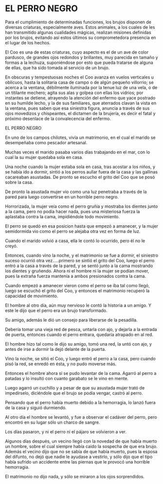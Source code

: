 # EL PERRO NEGRO

Para el cumplimiento de determinadas funciones, los brujos disponen de
diversas criaturas, especialmente aves. Estos animales, a los cuales de
les han transmitido algunas cualidades mágicas, realizan misiones
definidas por los brujos, evitando así estos últimos su comprometedora
presencia en el lugar de los hechos.

El Coo es una de estas criaturas, cuyo aspecto es el de un ave de color
pardusco, de grandes ojos redondos y brillantes, muy parecida en tamaño
y formas a la lechuza, suponiéndose por esto que pueda tratarse de
alguna de ellas, que ha sido tomada al servicio de un brujo.

En obscuras y tempestuosas noches el Coo avanza en vuelos verticales u
oblicuos, hasta la solitaria casa de campo o de algún pequeño
villorrio; se acerca a la ventana, débilmente iluminada por la tenue
luz de una vela, o de un titilante mechero; agita sus alas y golpea con
ellas los vidrios; por instantes se detiene, atrayendo la atención del
enfermo que yace postrado en su humilde lecho, y la de sus familiares,
que aterrados clavan la vista en la ventana, pues saben que esa
siniestra figura, anuncia a través de sus ojos movedizos y chispeantes,
el dictamen de la brujería, es decir el fatal y próximo desenlace de la
convalecencia del enfermo.

EL PERRO NEGRO

En uno de los campos chilotes, vivía un matrimonio, en el cual el
marido se desempeñaba como pescador artesanal.

Muchas veces el marido pasaba varios días trabajando en el mar, con lo
cual la su mujer quedaba sola en casa.

Una noche cuando la mujer estaba sola en casa, tras acostar a los
niños, y se había ido a dormir, sintió a los perros aullar fuera de la
casa y las gallinas cacareaban asustadas. De pronto se escucho el grito
del Coo que se posó sobre la casa.

De pronto la asustada mujer vio como una luz penetraba a través de la
pared para luego convertirse en un horrible perro negro.

Horrorizada, la mujer veía como el perro gruñía y mostraba los dientes
junto a la cama, pero no podía hacer nada, pues una misteriosa fuerza
la aplastaba contra la cama, impidiéndole todo movimiento.

El perro se quedó en esa posicion hasta que empezó a amanecer, y la
mujer semidormida vio como el perro se alejaba otra vez en forma de
luz.

Cuando el marido volvió a casa, ella le contó lo ocurrido, pero él no
le creyó.

Entonces, cuando vino la noche, y el matrimonio se fue a dormir, el
siniestro suceso ocurrió otra vez.....primero se sintió el grito del
Coo, luego el perro entró a la casa a través de la pared, y se sentó
junto a la cama mostrando los dientes y gruñendo. Ahora ni el hombre ni
la mujer se podían mover, pues la extraña fuerza mantenía a ambos
presionados contra la cama.

Cuando empezó a amanecer vieron como el perro se iba tal como llegó,
luego se escuchó el grito del Coo, y entonces el matrimonio recuperó la
capacidad de movimiento.

El hombre al otro día, aún muy nervioso le contó la historia a un
amigo. Y este le dijo que el perro era un brujo transformado.

Su amigo, además le dió un consejo para liberarse de la pesadilla.

Debería tomar una vieja red de pesca, untarla con ajo, y dejarla a la
entrada de puerta, entonces cuando el perro entrara, quedaría atrapado
en al red.

El hombre hizo tal como le dijo su amigo, tomó una red, la untó con
ajo, y antes de irse a dormir la dejó delante de la puerta.

Vino la noche, se sitió el Coo, y luego entró el perro a la casa, pero
cuando pisó la red, se enredó en ésta, y no pudo moverse más.

Entonces el hombre ahora si se pudo levantar de la cama. Agarró al
perro a patadas y lo insultó con cuanto garabato se le vino en mente.

Luego agarró un cuchillo y a pesar de que su asustada mujer trató de
impedírselo, diciéndole que el brujo se podía vengar, castró al perro.

Pensando que el perro había muerto debido a la hemorragia, lo lanzó
fuera de la casa y siguió durmiendo.

Al otro día el hombre se levantó, y fue a observar el cadáver del
perro, pero encontró en su lugar sólo un charco de sangre.

Los días pasaron, y ni el perro ni el pájaro se volvieron a ver.

Algunos días después, un vecino llegó con la novedad de que había
muerto un hombre, sobre el cual siempre había caido la sospecha de que
era brujo. Además el vecino dijo que no se sabía de que había muerto,
pues la esposa del difunto, no dejó que nadie le ayudase a vestirlo, y
sólo dijo que el tipo había sufrido un accidente entre las piernas que
le provocó una horrible hemorragia.

El matrimonio no dijo nada, y sólo se miraron a los ojos sorprendidos.